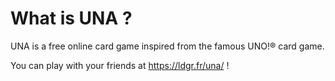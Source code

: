 # What is UNA ?
UNA is a free online card game inspired from the famous UNO!® card game.

You can play with your friends at https://ldgr.fr/una/ !

